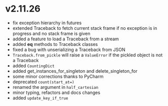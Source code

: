 # v2.11.26

* fix exception hierarchy in futures
* extended Traceback to fetch current stack frame if no exception is in progress and no stack frame is given
* added a feature to load a Traceback from a stream
* added __eq__ methods to Traceback classes
* fixed a bug with unserializing a Traceback from JSON
* `Traceback.from_pickle` will raise a `ValueError` if the pickled object is not a Traceback
* added `CountingDict`
* added get_instances_for_singleton and delete_singleton_for
* some minor corrections thanks to PyCharm
* deprecated `count(start_at=)`
* renamed the argument in `half_cartesian`
* minor typing, refactors and docs changes
* added `update_key_if_true`

